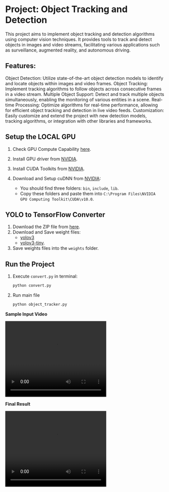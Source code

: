 # Project: Object Tracking and Detection
This project aims to implement object tracking and detection algorithms using computer vision techniques. 
It provides tools to track and detect objects in images and video streams, facilitating various applications such as surveillance, augmented reality, and autonomous driving.

## Features:
Object Detection: Utilize state-of-the-art object detection models to identify and locate objects within images and video frames.
Object Tracking: Implement tracking algorithms to follow objects across consecutive frames in a video stream.
Multiple Object Support: Detect and track multiple objects simultaneously, enabling the monitoring of various entities in a scene.
Real-time Processing: Optimize algorithms for real-time performance, allowing for efficient object tracking and detection in live video feeds.
Customization: Easily customize and extend the project with new detection models, tracking algorithms, or integration with other libraries and frameworks.

## Setup the LOCAL GPU

1. Check GPU Compute Capability [here](https://developer.nvidia.com/cuda-gpus).

2. Install GPU driver from [NVIDIA](https://www.nvidia.com/download/index.aspx?lang=en-us).

3. Install CUDA Toolkits from [NVIDIA](https://developer.nvidia.com/cuda-10.1-download-archive-base?target_os=Windows&target_arch=x86_64).

4. Download and Setup cuDNN from [NVIDIA](https://developer.nvidia.com/rdp/cudnn-archive):
   - You should find three folders: `bin`, `include`, `lib`.
   - Copy these folders and paste them into `C:\Program Files\NVIDIA GPU Computing Toolkit\CUDA\v10.0`.

## YOLO to TensorFlow Converter

1. Download the ZIP file from [here](https://github.com/theAIGuysCode/yolov3_deepsort#command-line-args-reference).
2. Download and Save weight files:
   - [yolov3](https://pjreddie.com/media/files/yolov3.weights)
   - [yolov3-tiny](https://pjreddie.com/media/files/yolov3-tiny.weights).
3. Save weights files into the `weights` folder.

## Run the Project

1. Execute `convert.py` in terminal:
   ```bash
   python convert.py
   ```

2. Run main file
   ```bash
   python object_tracker.py
   ```

**Sample Input Video**

<video width="320" height="240" controls>
  <source src="data/video/cars.mp4" type="video/mp4">
  Your browser does not support the video tag.
</video>

**Final Result**

<video width="320" height="240" controls>
  <source src="data/video/results.avi" type="video/avi">
  Your browser does not support the video tag.
</video>

